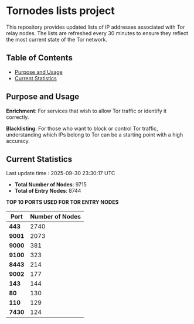 # Tornodes lists project

This repository provides updated lists of IP addresses associated with Tor relay nodes. The lists are refreshed every 30 minutes to ensure they reflect the most current state of the Tor network.

## Table of Contents

- [Purpose and Usage](#purpose-and-usage)
- [Current Statistics](#current-statistics)


## Purpose and Usage

**Enrichment**: For services that wish to allow Tor traffic or identify it correctly.

**Blacklisting**: For those who want to block or control Tor traffic, understanding which IPs belong to Tor can be a starting point with a high accuracy.

## Current Statistics

Last update time : 2025-09-30 23:30:17 UTC

- **Total Number of Nodes**: 9715
- **Total of Entry Nodes**: 8744

**TOP 10 PORTS USED FOR TOR ENTRY NODES**

| **Port** | **Number of Nodes** |
|------|-----------------|
| **443**   | 2740  |
| **9001**   | 2073  |
| **9000**   | 381  |
| **9100**   | 323  |
| **8443**   | 214  |
| **9002**   | 177  |
| **143**   | 144  |
| **80**   | 130  |
| **110**   | 129  |
| **7430**   | 124  |

